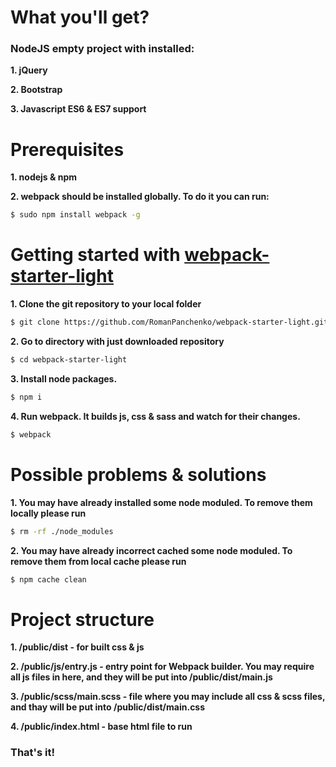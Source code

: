 # What you'll get?
### NodeJS empty project with installed:
**1. jQuery**

**2. Bootstrap**

**3. Javascript ES6 & ES7 support**

# Prerequisites
**1. nodejs & npm**

**2. webpack should be installed globally. To do it you can run:**
```sh
$ sudo npm install webpack -g
```

# Getting started with [webpack-starter-light](https://github.com/RomanPanchenko/webpack-starter-light)
**1. Clone the git repository to your local folder**
```sh
$ git clone https://github.com/RomanPanchenko/webpack-starter-light.git
```
**2. Go to directory with just downloaded repository**
```sh
$ cd webpack-starter-light
```
**3. Install node packages.**
```sh
$ npm i
```
**4. Run webpack. It builds js, css & sass and watch for their changes.**
```sh
$ webpack
```
# Possible problems & solutions
**1. You may have already installed some node moduled. To remove them locally please run**
```sh
$ rm -rf ./node_modules
```
**2. You may have already incorrect cached some node moduled. To remove them from local cache please run**
```sh
$ npm cache clean
```

# Project structure

**1. /public/dist - for built css & js**

**2. /public/js/entry.js - entry point for Webpack builder. You may require all js files in here, and they will be put into /public/dist/main.js**

**3. /public/scss/main.scss - file where you may include all css & scss files, and thay will be put into /public/dist/main.css**

**4. /public/index.html - base html file to run**

### That's it!


